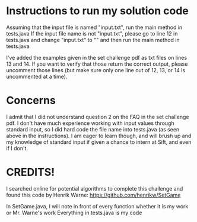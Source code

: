 
# Instructions to run my solution code
Assuming that the input file is named "input.txt", run the main method in tests.java
If the input file name is not "input.txt", please go to line 12 in tests.java and change "input.txt" to "<insert name here>" and then run the main method in tests.java

I've added the examples given in the set challenge pdf as txt files on lines 13 and 14. If you want to verify that those return the correct output, please uncomment those lines (but make sure only one line out of 12, 13, or 14 is uncommented at a time).

# Concerns
I admit that I did not understand question 2 on the FAQ in the set challenge pdf. I don't have much experience working with input values through standard input, so I did hard code the file name into tests.java (as seen above in the instructions). I am eager to learn though, and will brush up and my knowledge of standard input if given a chance to intern at Sift, and even if I don't.

# CREDITS!
I searched online for potential algorithms to complete this challenge and found this code by Henrik Warne: https://github.com/henrikw/SetGame
  
In SetGame.java, I will note in front of every function whether it is my work or Mr. Warne's work
Everything in tests.java is my code
